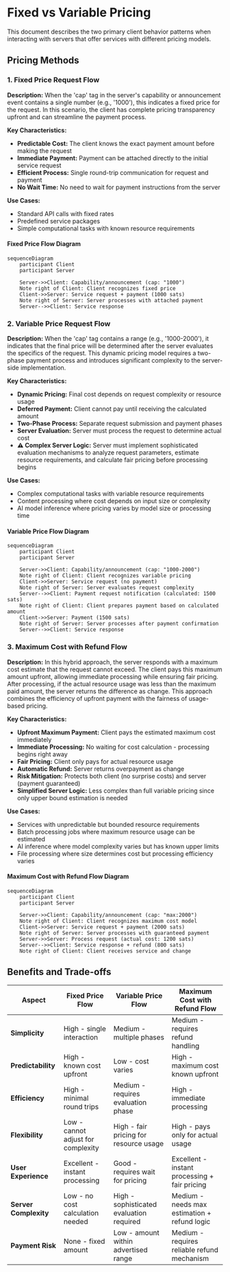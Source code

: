 # Fixed vs Variable Pricing

This document describes the two primary client behavior patterns when interacting with servers that offer services with different pricing models.

## Pricing Methods

### 1. Fixed Price Request Flow

**Description:**
When the 'cap' tag in the server's capability or announcement event contains a single number (e.g., '1000'), this indicates a fixed price for the request. In this scenario, the client has complete pricing transparency upfront and can streamline the payment process.

**Key Characteristics:**

- **Predictable Cost:** The client knows the exact payment amount before making the request
- **Immediate Payment:** Payment can be attached directly to the initial service request
- **Efficient Process:** Single round-trip communication for request and payment
- **No Wait Time:** No need to wait for payment instructions from the server

**Use Cases:**

- Standard API calls with fixed rates
- Predefined service packages
- Simple computational tasks with known resource requirements

#### Fixed Price Flow Diagram

```mermaid
sequenceDiagram
    participant Client
    participant Server

    Server->>Client: Capability/announcement (cap: "1000")
    Note right of Client: Client recognizes fixed price
    Client->>Server: Service request + payment (1000 sats)
    Note right of Server: Server processes with attached payment
    Server-->>Client: Service response
```

### 2. Variable Price Request Flow

**Description:**
When the 'cap' tag contains a range (e.g., '1000-2000'), it indicates that the final price will be determined after the server evaluates the specifics of the request. This dynamic pricing model requires a two-phase payment process and introduces significant complexity to the server-side implementation.

**Key Characteristics:**

- **Dynamic Pricing:** Final cost depends on request complexity or resource usage
- **Deferred Payment:** Client cannot pay until receiving the calculated amount
- **Two-Phase Process:** Separate request submission and payment phases
- **Server Evaluation:** Server must process the request to determine actual cost
- **⚠️ Complex Server Logic:** Server must implement sophisticated evaluation mechanisms to analyze request parameters, estimate resource requirements, and calculate fair pricing before processing begins

**Use Cases:**

- Complex computational tasks with variable resource requirements
- Content processing where cost depends on input size or complexity
- AI model inference where pricing varies by model size or processing time

#### Variable Price Flow Diagram

```mermaid
sequenceDiagram
    participant Client
    participant Server

    Server->>Client: Capability/announcement (cap: "1000-2000")
    Note right of Client: Client recognizes variable pricing
    Client->>Server: Service request (no payment)
    Note right of Server: Server evaluates request complexity
    Server-->>Client: Payment request notification (calculated: 1500 sats)
    Note right of Client: Client prepares payment based on calculated amount
    Client->>Server: Payment (1500 sats)
    Note right of Server: Server processes after payment confirmation
    Server-->>Client: Service response
```

### 3. Maximum Cost with Refund Flow

**Description:**
In this hybrid approach, the server responds with a maximum cost estimate that the request cannot exceed. The client pays this maximum amount upfront, allowing immediate processing while ensuring fair pricing. After processing, if the actual resource usage was less than the maximum paid amount, the server returns the difference as change. This approach combines the efficiency of upfront payment with the fairness of usage-based pricing.

**Key Characteristics:**

- **Upfront Maximum Payment:** Client pays the estimated maximum cost immediately
- **Immediate Processing:** No waiting for cost calculation - processing begins right away
- **Fair Pricing:** Client only pays for actual resource usage
- **Automatic Refund:** Server returns overpayment as change
- **Risk Mitigation:** Protects both client (no surprise costs) and server (payment guaranteed)
- **Simplified Server Logic:** Less complex than full variable pricing since only upper bound estimation is needed

**Use Cases:**

- Services with unpredictable but bounded resource requirements
- Batch processing jobs where maximum resource usage can be estimated
- AI inference where model complexity varies but has known upper limits
- File processing where size determines cost but processing efficiency varies

#### Maximum Cost with Refund Flow Diagram

```mermaid
sequenceDiagram
    participant Client
    participant Server

    Server->>Client: Capability/announcement (cap: "max:2000")
    Note right of Client: Client recognizes maximum cost model
    Client->>Server: Service request + payment (2000 sats)
    Note right of Server: Server processes with guaranteed payment
    Server->>Server: Process request (actual cost: 1200 sats)
    Server-->>Client: Service response + refund (800 sats)
    Note right of Client: Client receives service and change
```

## Benefits and Trade-offs

| Aspect                | Fixed Price Flow                   | Variable Price Flow                      | Maximum Cost with Refund Flow                 |
| --------------------- | ---------------------------------- | ---------------------------------------- | --------------------------------------------- |
| **Simplicity**        | High - single interaction          | Medium - multiple phases                 | Medium - requires refund handling             |
| **Predictability**    | High - known cost upfront          | Low - cost varies                        | High - maximum cost known upfront             |
| **Efficiency**        | High - minimal round trips         | Medium - requires evaluation phase       | High - immediate processing                   |
| **Flexibility**       | Low - cannot adjust for complexity | High - fair pricing for resource usage   | High - pays only for actual usage             |
| **User Experience**   | Excellent - instant processing     | Good - requires wait for pricing         | Excellent - instant processing + fair pricing |
| **Server Complexity** | Low - no cost calculation needed   | High - sophisticated evaluation required | Medium - needs max estimation + refund logic  |
| **Payment Risk**      | None - fixed amount                | Low - amount within advertised range     | Medium - requires reliable refund mechanism   |
